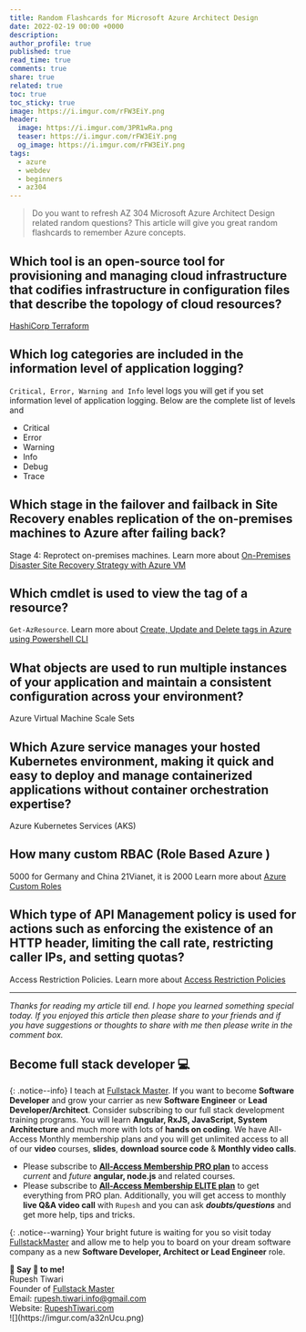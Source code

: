 ```yaml
---
title: Random Flashcards for Microsoft Azure Architect Design
date: 2022-02-19 00:00 +0000
description:
author_profile: true
published: true
read_time: true
comments: true
share: true
related: true
toc: true
toc_sticky: true
image: https://i.imgur.com/rFW3EiY.png
header:
  image: https://i.imgur.com/3PR1wRa.png
  teaser: https://i.imgur.com/rFW3EiY.png
  og_image: https://i.imgur.com/rFW3EiY.png
tags:
  - azure
  - webdev
  - beginners
  - az304
---
```


> Do you want to refresh AZ 304 Microsoft Azure Architect Design related random questions? This article will give you great random flashcards to remember Azure concepts.

## Which tool is an open-source tool for provisioning and managing cloud infrastructure that codifies infrastructure in configuration files that describe the topology of cloud resources?

[HashiCorp Terraform](https://www.terraform.io/)

## Which log categories are included in the information level of application logging?

`Critical, Error, Warning and Info` level logs you will get if you set information level of application logging. Below are the complete list of levels and

- Critical
- Error
- Warning
- Info
- Debug
- Trace

## Which stage in the failover and failback in Site Recovery enables replication of the on-premises machines to Azure after failing back?

Stage 4: Reprotect on-premises machines. Learn more about [On-Premises Disaster Site Recovery Strategy with Azure VM](https://www.rupeshtiwari.com/on-premises-disaster-site-recovery-strategy-in-azure/)

## Which cmdlet is used to view the tag of a resource?

`Get-AzResource`. Learn more about [Create, Update and Delete tags in Azure using Powershell CLI](https://www.rupeshtiwari.com/create-update-and-delete-tags-on-azure-resource/)

## What objects are used to run multiple instances of your application and maintain a consistent configuration across your environment?

Azure Virtual Machine Scale Sets

## Which Azure service manages your hosted Kubernetes environment, making it quick and easy to deploy and manage containerized applications without container orchestration expertise?

Azure Kubernetes Services (AKS)

## How many custom RBAC (Role Based Azure )

5000 for Germany and China 21Vianet, it is 2000 Learn more about [Azure Custom Roles](https://docs.microsoft.com/en-us/azure/role-based-access-control/custom-roles)

## Which type of API Management policy is used for actions such as enforcing the existence of an HTTP header, limiting the call rate, restricting caller IPs, and setting quotas?

Access Restriction Policies. Learn more about [Access Restriction Policies](https://docs.microsoft.com/en-us/azure/api-management/api-management-access-restriction-policies)

---

_Thanks for reading my article till end. I hope you learned something special today. If you enjoyed this article then please share to your friends and if you have suggestions or thoughts to share with me then please write in the comment box._

## Become full stack developer 💻

{: .notice--info}
I teach at [Fullstack Master](https://www.fullstackmaster.net). If you want to become **Software Developer** and grow your carrier as new **Software Engineer** or **Lead Developer/Architect**. Consider subscribing to our full stack development training programs. You will learn **Angular, RxJS, JavaScript, System Architecture** and much more with lots of **hands on coding**. We have All-Access Monthly membership plans and you will get unlimited access to all of our **video** courses, **slides**, **download source code** & **Monthly video calls**.

- Please subscribe to **[All-Access Membership PRO plan](https://www.fullstackmaster.net/pro)** to access _current_ and _future_ **angular, node.js** and related courses.
- Please subscribe to **[All-Access Membership ELITE plan](https://www.fullstackmaster.net/elite)** to get everything from PRO plan. Additionally, you will get access to monthly **live Q&A video call** with `Rupesh` and you can ask **_doubts/questions_** and get more help, tips and tricks.

{: .notice--warning}
Your bright future is waiting for you so visit today [FullstackMaster](www.fullstackmaster.net) and allow me to help you to board on your dream software company as a new **Software Developer, Architect or Lead Engineer** role.

<div class="notice--success">
<strong>💖 Say 👋 to me!</strong>
<br>Rupesh Tiwari
<br>Founder of <a href="https://www.fullstackmaster.net">Fullstack Master </a>
<br>Email: <a href="mailto:rupesh.tiwari.info@gmail.com?subject=Hi">rupesh.tiwari.info@gmail.com</a>
<br>Website: <a href="https://www.rupeshtiwari.com">RupeshTiwari.com </a>
</div>
![](https://imgur.com/a32nUcu.png)
